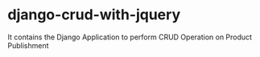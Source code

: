 # django-crud-with-jquery
It contains the Django Application to perform CRUD Operation on Product Publishment
